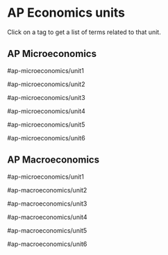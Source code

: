 # AP Economics units

Click on a tag to get a list of terms related to that unit.

## AP Microeconomics

#ap-microeconomics/unit1 

#ap-microeconomics/unit2 

#ap-microeconomics/unit3 

#ap-microeconomics/unit4 

#ap-microeconomics/unit5 

#ap-microeconomics/unit6 

## AP Macroeconomics

#ap-microeconomics/unit1 

#ap-macroeconomics/unit2 

#ap-macroeconomics/unit3 

#ap-macroeconomics/unit4 

#ap-macroeconomics/unit5 

#ap-macroeconomics/unit6 
